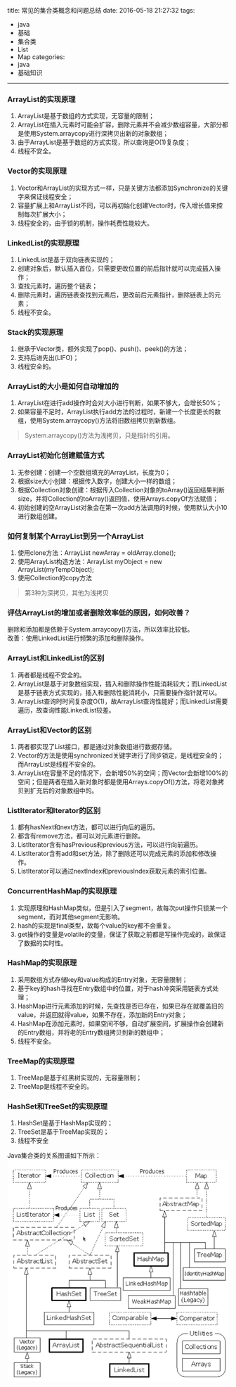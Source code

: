 title: 常见的集合类概念和问题总结
date: 2016-05-18 21:27:32
tags:
- java
- 基础
- 集合类
- List
- Map
categories:
- java
- 基础知识
---

### ArrayList的实现原理
1. ArrayList是基于数组的方式实现，无容量的限制；
2. ArrayList在插入元素时可能会扩容，删除元素并不会减少数组容量，大部分都是使用System.arraycopy进行深拷贝出新的对象数组；
3. 由于ArrayList是基于数组的方式实现，所以查询是O(1)复杂度；
4. 线程不安全。

### Vector的实现原理
1. Vector和ArrayList的实现方式一样，只是关键方法都添加Synchronize的关键字来保证线程安全；
2. 容量扩展上和ArrayList不同，可以再初始化创建Vector时，传入增长值来控制每次扩展大小；
3. 线程安全的，由于锁的机制，操作耗费性能较大。

### LinkedList的实现原理
1. LinkedList是基于双向链表实现的；
2. 创建对象后，默认插入首位，只需要更改位置的前后指针就可以完成插入操作；
3. 查找元素时，遍历整个链表；
3. 删除元素时，遍历链表查找到元素后，更改前后元素指针，删除链表上的元素；
4. 线程不安全。

### Stack的实现原理
1. 继承于Vector类，额外实现了pop()、push()、peek()的方法；
2. 支持后进先出(LIFO)；
3. 线程安全的。

### ArrayList的大小是如何自动增加的
1. ArrayList在进行add操作时会对大小进行判断，如果不够大，会增长50%；
2. 如果容量不足时，ArrayList执行add方法的过程时，新建一个长度更长的数组，使用System.arraycopy()方法将旧数组拷贝到新数组。
> System.arraycopy()方法为浅拷贝，只是指针的引用。

### ArrayList初始化创建赋值方式
1. 无参创建：创建一个空数组填充的ArrayList，长度为0；
2. 根据size大小创建：根据传入数字，创建大小一样的数组；
3. 根据Collection对象创建：根据传入Collection对象的toArray()返回结果判断size，并将Collection的toArray()返回值，使用Arrays.copyOf方法赋值；
4. 初始创建的空ArrayList对象会在第一次add方法调用的时候，使用默认大小10进行数组创建。

### 如何复制某个ArrayList到另一个ArrayList
1. 使用clone方法：ArrayList newArray = oldArray.clone();
2. 使用ArrayList构造方法：ArrayList myObject = new ArrayList(myTempObject);
3. 使用Collection的copy方法
> 第3种为深拷贝，其他为浅拷贝

### 评估ArrayList的增加或者删除效率低的原因，如何改善？
删除和添加都是依赖于System.arraycopy()方法，所以效率比较低。<br/>
改善：使用LinkedList进行频繁的添加和删除操作。

### ArrayList和LinkedList的区别
1. 两者都是线程不安全的。
2. ArrayList是基于对象数组实现，插入和删除操作性能消耗较大；而LinkedList是基于链表方式实现的，插入和删除性能消耗小，只需要操作指针就可以。
3. ArrayList查询时时间复杂度O(1)，故ArrayList查询性能好；而LinkedList需要遍历，故查询性能LinkedList较差。

### ArrayList和Vector的区别
1. 两者都实现了List接口，都是通过对象数组进行数据存储。
2. Vector的方法是使用synchronized关键字进行了同步锁定，是线程安全的；而ArrayList是线程不安全的。
3. ArrayList在容量不足的情况下，会新增50%的空间；而Vector会新增100%的空间；但是两者在插入新对象时都是使用Arrays.copyOf()方法，将老对象拷贝到扩充后的对象数组中的。

### ListIterator和Iterator的区别
1. 都有hasNext和next方法，都可以进行向后的遍历。
2. 都含有remove方法，都可以对元素进行删除。
3. ListIterator含有hasPrevious和previous方法，可以进行向前遍历。
4. ListIterator含有add和set方法，除了删除还可以完成元素的添加和修改操作。
5. ListIterator可以通过nextIndex和previousIndex获取元素的索引位置。

### ConcurrentHashMap的实现原理
1. 实现原理和HashMap类似，但是引入了segment，故每次put操作只锁某一个segment，而对其他segment无影响。
2. hash的实现是final类型，故每个value的key都不会重复。
3. get操作的变量是volatile的变量，保证了获取之前都是写操作完成的，故保证了数据的实时性。

### HashMap的实现原理
1. 采用数组方式存储key和value构成的Entry对象，无容量限制；
2. 基于key的hash寻找在Entry数组中的位置，对于hash冲突采用链表方式处理；
3. HashMap进行元素添加的时候，先查找是否已存在，如果已存在就覆盖旧的value，并返回就得value，如果不存在，添加新的Entry对象；
4. HashMap在添加元素时，如果空间不够，自动扩展空间，扩展操作会创建新的Entry数组，并将老的Entry数组拷贝到新的数组中；
5. 线程不安全。

### TreeMap的实现原理
1. TreeMap是基于红黑树实现的，无容量限制；
2. TreeMap是线程不安全的。

### HashSet和TreeSet的实现原理
1. HashSet是基于HashMap实现的；
2. TreeSet是基于TreeMap实现的；
3. 线程不安全

Java集合类的关系图谱如下所示：
![Java集合类关系图谱](basic-knowledge-for-collection-and-map/relation-map-for-collection-and-map.png)

